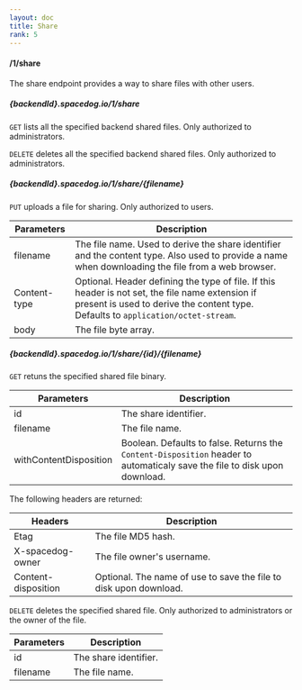 ```yaml
---
layout: doc
title: Share
rank: 5
---
```


#### /1/share

The share endpoint provides a way to share files with other users.

##### {backendId}.spacedog.io/1/share

`GET` lists all the specified backend shared files. Only authorized to administrators.

`DELETE` deletes all the specified backend shared files. Only authorized to administrators.

##### {backendId}.spacedog.io/1/share/{filename}

`PUT` uploads a file for sharing. Only authorized to users.

Parameters | Description
-------|------------
filename | The file name. Used to derive the share identifier and the content type. Also used to provide a name when downloading the file from a web browser.
Content-type | Optional. Header defining the type of file. If this header is not set, the file name extension if present is used to derive the content type. Defaults to `application/octet-stream`.
body | The file byte array.

##### {backendId}.spacedog.io/1/share/{id}/{filename}

`GET` retuns the specified shared file binary.

Parameters | Description
-------|------------
id | The share identifier.
filename | The file name.
withContentDisposition | Boolean. Defaults to false. Returns the `Content-Disposition` header to automaticaly save the file to disk upon download.

The following headers are returned:

Headers | Description
-------|------------
Etag | The file MD5 hash.
X-spacedog-owner | The file owner's username.
Content-disposition | Optional. The name of use to save the file to disk upon download.

`DELETE` deletes the specified shared file. Only authorized to administrators or the owner of the file.

Parameters | Description
-------|------------
id | The share identifier.
filename | The file name.
